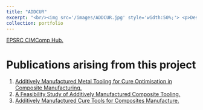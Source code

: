 ```yaml
---
title: "ADDCUR"
excerpt: "<br/><img src='/images/ADDCUR.jpg' style='width:50%;'> <p>Design and manufacture of metallic additively manufactured composite mould tools</p>"
collection: portfolio
---
```


<u><a href="https://cimcomp.ac.uk/research/additively-manufactured-cure-tooling-addcur/" target="_blank" rel="noopener">EPSRC CIMComp Hub</a>.</u>

# Publications arising from this project

1. <u><a href="https://max-valentine.github.io/publication/2022-06-26-ADDCUR-1" target="_blank" rel="noopener">Additively Manufactured Metal Tooling for Cure Optimisation in Composite Manufacturing</a>.</u>
2. <u><a href="https://max-valentine.github.io/publication/2022-10-19-ADDCUR-2" target="_blank" rel="noopener">A Feasibility Study of Additively Manufactured Composite Tooling</a>.</u>
3. <u><a href="https://max-valentine.github.io/publication/2023-08-31-ADDCUR-3" target="_blank" rel="noopener">Additively Manufactured Cure Tools for Composites Manufacture</a>.</u>

